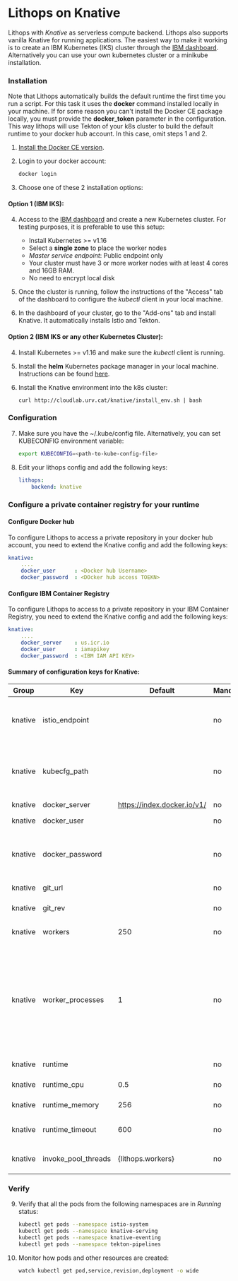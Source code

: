 # Lithops on Knative

Lithops with *Knative* as serverless compute backend. Lithops also supports vanilla Knative for running applications. The easiest way to make it working is to create an IBM Kubernetes (IKS) cluster through the [IBM dashboard](https://cloud.ibm.com/kubernetes/landing). Alternatively you can use your own kubernetes cluster or a minikube installation.

### Installation

Note that Lithops automatically builds the default runtime the first time you run a script. For this task it uses the **docker** command installed locally in your machine. If for some reason you can't install the Docker CE package locally, you must provide the **docker_token** parameter in the configuration. This way lithops will use Tekton of your k8s cluster to build the default runtime to your docker hub account. In this case, omit steps 1 and 2.

1. [Install the Docker CE version](https://docs.docker.com/get-docker/).

2. Login to your docker account:
   ```bash
   docker login
   ```

3. Choose one of these 2 installation options:

#### Option 1 (IBM IKS):

4. Access to the [IBM dashboard](https://cloud.ibm.com/kubernetes/landing) and create a new Kubernetes cluster. For testing purposes, it is preferable to use this setup:
    - Install Kubernetes >= v1.16
    - Select a **single zone** to place the worker nodes
    - *Master service endpoint*: Public endpoint only
    - Your cluster must have 3 or more worker nodes with at least 4 cores and 16GB RAM.
    - No need to encrypt local disk

5. Once the cluster is running, follow the instructions of the "Access" tab of the dashboard to configure the *kubectl* client in your local machine. 

6. In the dashboard of your cluster, go to the "Add-ons" tab and install Knative. It automatically installs Istio and Tekton.


#### Option 2 (IBM IKS or any other Kubernetes Cluster):

4. Install Kubernetes >= v1.16 and make sure the *kubectl* client is running.

5. Install the **helm** Kubernetes package manager in your local machine. Instructions can be found [here](https://github.com/helm/helm#install).

6. Install the Knative environment into the k8s cluster:
    ```
    curl http://cloudlab.urv.cat/knative/install_env.sh | bash
    ```

### Configuration

7. Make sure you have the ~/.kube/config file. Alternatively, you can set KUBECONFIG environment variable:
   ```bash
   export KUBECONFIG=<path-to-kube-config-file>
   ```

8. Edit your lithops config and add the following keys:
    ```yaml
    lithops:
        backend: knative
    ```

### Configure a private container registry for your runtime

#### Configure Docker hub
To configure Lithops to access a private repository in your docker hub account, you need to extend the Knative config and add the following keys:

```yaml
knative:
    ....
    docker_user      : <Docker hub Username>
    docker_password  : <DOcker hub access TOEKN>
```

#### Configure IBM Container Registry
To configure Lithops to access to a private repository in your IBM Container Registry, you need to extend the Knative config and add the following keys:

```yaml
knative:
    ....
    docker_server    : us.icr.io
    docker_user      : iamapikey
    docker_password  : <IBM IAM API KEY>
```

#### Summary of configuration keys for Knative:

|Group|Key|Default|Mandatory|Additional info|
|---|---|---|---|---|
|knative | istio_endpoint | |no | Istio IngressGateway Endpoint. Make sure to use http:// prefix |
|knative | kubecfg_path | |no | Path to kubecfg file. Mandatory if config file not in `~/.kube/config` or KUBECONFIG env var not present|
|knative | docker_server | https://index.docker.io/v1/ |no | Docker server URL |
|knative | docker_user | |no | Docker hub username |
|knative | docker_password | |no | Login to your docker hub account and generate a new access token [here](https://hub.docker.com/settings/security)|
|knative | git_url | |no | Git repository to build the image |
|knative | git_rev | |no | Git revision to build the image |
|knative | workers | 250 | no | Max number of workers per `FunctionExecutor()`|
|knative | worker_processes | 1 | no | Number of Lithops processes within a given worker. This can be used to parallelize function activations within a worker. It is recommendable to set this value to the same number of CPUs of the container. |
|knative | runtime |  |no | Docker image name|
|knative | runtime_cpu | 0.5 |no | CPU limit. Default 0.5vCPU |
|knative | runtime_memory | 256 |no | Memory limit in MB. Default 256Mi |
|knative | runtime_timeout | 600 |no | Runtime timeout in seconds. Default 600 seconds |
|knative | invoke_pool_threads | {lithops.workers} |no | Number of concurrent threads used for invocation |


### Verify

9. Verify that all the pods from the following namespaces are in *Running* status: 
    ```bash
    kubectl get pods --namespace istio-system
    kubectl get pods --namespace knative-serving
    kubectl get pods --namespace knative-eventing
    kubectl get pods --namespace tekton-pipelines
    ```

10. Monitor how pods and other resources are created:
    ```bash
    watch kubectl get pod,service,revision,deployment -o wide
    ```
